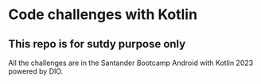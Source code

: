 # Code challenges with Kotlin
## This repo is for sutdy purpose only
All the challenges are in the Santander Bootcamp Android with Kotlin 2023
powered by DIO.
